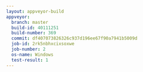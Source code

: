 ```yaml
---
layout: appveyor-build
appveyor:
  branch: master
  build-id: 40111251
  build-number: 369
  commit: df407073826326c937d196ee67f90a7941b5009d
  job-id: 2rk5nbhxcixsoxwe
  job-number: 2
  os-name: Windows
  test-result: 1
---
```

